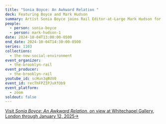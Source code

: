 ```yaml
---
title: "Sonia Boyce: An Awkward Relation "
deck: Featuring Boyce and Mark Hudson
summary: Artist Sonia Boyce joins Rail Editor-at-Large Mark Hudson for a conversation.
people:
  - person: sonia-boyce
  - person: mark-hudson-1
date: 2024-10-04T13:00:00-0500
end_date: 2024-10-04T14:30:00-0500
series: 1103
collections:
  - the-new-social-environment
event_organizer:
  - the-brooklyn-rail
event_producer:
  - the-brooklyn-rail
youtube_id: scHun3qBUV0
event_id: recThFPZIPJuXfOb9
event_platform:
  - zoom
soldout: false
---
```

[V﻿isit *Sonia Boyce: An Awkward Relation*, on view at Whitechapel Gallery, London through January 12, 2025→](https://www.whitechapelgallery.org/exhibitions/sonia-boyce-an-awkward-relation/)